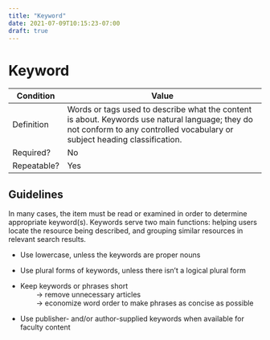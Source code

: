 ```yaml
---
title: "Keyword"
date: 2021-07-09T10:15:23-07:00
draft: true
---
```


# Keyword

| Condition  | Value |
|-------------|---------------------------|
| Definition  |  Words or tags used to describe what the content is about. Keywords use natural language; they do not conform to any controlled vocabulary or subject heading classification. |
| Required?   | No                        |
| Repeatable? | Yes                        |

## Guidelines

In many cases, the item must be read or examined in order to determine appropriate keyword(s). Keywords serve two main functions: helping users locate the resource being described, and grouping similar resources in relevant search results.

- Use lowercase, unless the keywords are proper nouns

- Use plural forms of keywords, unless there isn’t a logical plural form

- Keep keywords or phrases short \
&nbsp;&nbsp;&nbsp;&nbsp;&nbsp;&nbsp;&nbsp;&nbsp;&rarr; remove unnecessary articles \
&nbsp;&nbsp;&nbsp;&nbsp;&nbsp;&nbsp;&nbsp;&nbsp;&rarr; economize word order to make phrases as concise as possible

- Use publisher- and/or author-supplied keywords when available for faculty content
